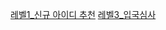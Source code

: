 [레벨1_신규 아이디 추천](https://programmers.co.kr/learn/courses/30/lessons/72410)
[레벨3_입국심사](https://programmers.co.kr/learn/courses/30/lessons/43238)
